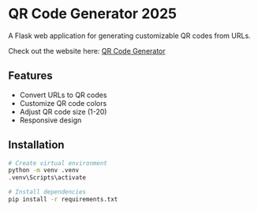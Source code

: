 # QR Code Generator 2025

A Flask web application for generating customizable QR codes from URLs.

Check out the website here: [QR Code Generator](https://qr-code-generator-ccdv.onrender.com/)

## Features

- Convert URLs to QR codes
- Customize QR code colors
- Adjust QR code size (1-20)
- Responsive design

## Installation

```bash
# Create virtual environment
python -m venv .venv
.venv\Scripts\activate

# Install dependencies
pip install -r requirements.txt
```
